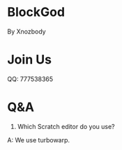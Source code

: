 # BlockGod
By Xnozbody

# Join Us
QQ: 777538365

# Q&A
1. Which Scratch editor do you use?

  A: We use turbowarp.
